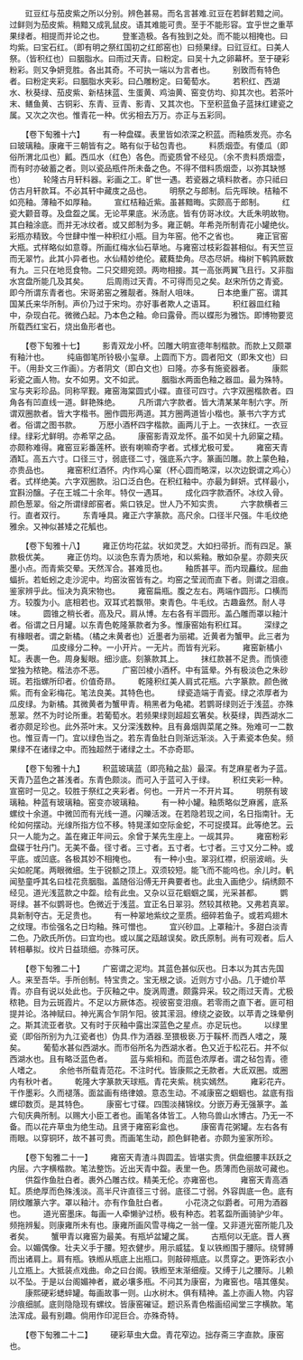 <!-- { "loadSidebar": true } -->
　　豇豆红与茄皮紫之所以分别。辨色甚易。而名言甚难.豇豆在若鲜若黯之间。过鲜则为茄皮紫。稍黯又成乳鼠皮。语其难能可贵。至于不能形容。宜乎世之重苹果绿者。相提而并论之也。
　　登峯造极。各有独到之处。而不能以相掩也。曰均紫。曰宝石红。（即有明之祭红国初之红郎窑也）曰频果绿。曰豇豆红。曰美人祭。（皆积红也）曰胭脂水。曰雨过天青。曰粉定。曰吴十九之卵幕杯。至于硬彩粉彩。则又争妍竞胜。各出其奇。不可执一端以为言者也。
　　别致而有特色者。曰粉定夹彩。曰胭脂水夹彩。曰凸雕粉定。曰葡萄水。
　　若积红、西湖水、秋葵绿、茄皮紫、新桔抹蓝、生蛋黄、鸡油黄、窑变仿均、抑其次也。若茶叶末、鳝鱼黄、古铜彩、东青、豆青、影青、又其次也。下至积蓝鱼子蓝抹红建瓷之属。又次之次也。惟青花一种。优劣相去万万。亦正与五彩同。

　　【卷下匋雅十六】
　　有一种盘碟。表里皆如浓深之积蓝。而釉质发亮。亦名曰玻璃釉。康雍干三朝皆有之。略有似于毡包青也。
　　料质烟壶。有倭瓜（即俗所渭北瓜也）瓤。西瓜水（红色）各色。而瓷质曾不经见。（余不贵料质烟壶，而有时亦破蓄之者。则以瓷品瓶件所未备之色。不得不借料质烟壶，以弥其缺憾也）
　　轮隆古月轩料器。彩画之工。旷世一遇。若瓷器之填料款者。亦只祗曰仿古月轩款耳。不必其轩中藏庋之品也。
　　明祭之与郎制。后先晖映。桔釉不如亮釉。薄釉不如厚釉。
　　宣红桔釉近紫。虽甚黯晦。实颇高于郎制。
　　红瓷大颧音尊。及盘盌之属。无论苹果底。米汤底。皆有仿哥冰纹。大氐朱明故物。其白釉涂底。而并无冰纹者。或又郎制为多。雍正朝。年希尧所制青花小罐绝伙。彩瓶亦精致。今世肆中惟一种积红小瓶。目为年窑。他不之省也。
　　雍正官窑大瓶。式样略似如意尊。所画红梅水仙石草地。与雍窑过枝彩盌甚相似。有天竺豆而无翠竹。此其小异者也。水仙精妙绝伦。葳蕤垫角。尽态尽妍。梅树下鹌鹑厥数有九。三只在地觅食物。二只交翅宛颈。两吻相接。其一高张两翼飞且行。又非脂水宫盘所能几及其矣。
　　后周雨过天青。不可得而见之矣。赵宋所仿之青瓷。即今所谓东青者也。宋哥弟窑之雅靓者。殊耐人咀味。
　　日本绝重广窑。谓其国某氏来华所制。声价乃过于宋均。亦好事者欺人之语耳。
　　积红器皿红釉中，杂现白花。微微凸起。乃本色之釉。命曰露骨。而以蝶形为雅饬。即博物要览所载西红宝石，烧出鱼形者也。

　　【卷下匋雅十七】
　　影青双龙小杯。凹雕大明宣德年制楷款。而款上又颇罩有釉汁也。
　　纯庙御笔所铃极小玺章。上圆而下方。圆者阳文（即朱文也）曰干。（用卦文三作画）。方者阴文（即白文也）曰隆。亦多有施瓷器者。
　　康熙彩瓷之画人物。女不如男。文不如武。
　　胭脂水两面色釉之器皿。最为殊特。宝与夹彩珍品。同称罕觐。雍窑海棠圆式小碟。直径可四寸。六字双圈楷款者。四角各有凹直线一道。鲜艳殊绝。
　　凡所谓六字款者。皆大清某某年制六字。所谓双圈款者。皆大字楷书。圈作圆形两道。其方圈两道皆小楷也。篆书六字方式者。俗谓之图书款。
　　万厯小酒杯四字楷款。画两儿于上。一衣抹红。一衣豆绿。绿彩尤鲜明。亦希罕之品。
　　康窑影青双龙怀。虽不如吴十九卵窠之精。亦颇称难得。雍窑豆彩番莲杯。嵌有喇嘛奇字者。式様尤极可爱。
　　雍窑天青酒缸。高五六寸。口径三寸，弱底径二寸，强底系六字。篆画凹雕。款上蒙色釉，亦贵品也。
　　雍窑积红酒怀。内作鸡心窠（杯心圆而略深，以次边鋭谓之鸡心）者。式样绝美。六字双圈款。沿口泛白色。在积红釉中。亦最为鲜妍。式样最小，宜斟汾醸。子在王城二十余年。特仅一遇耳。
　　成化四字款酒怀。冰纹入骨。颜色葱翠。俗之所谓绿郎窑者。紫口铁足。世人乃不知实贵。
　　六字款横者三行。直者双行。
　　东青唾具。雍正六字篆款。高尺余。口径半尺强。牛毛纹绝雅余。又神似甚矮之花觚也。

　　【卷下匋雅十八】
　　雍正仿均花盆。状如灵芝。大如扫帚折。而有四足。篆款极优美。
　　雍正仿均。以淡色东青为质地，和以紫釉。散如杂星。亦颇夹灰墨小点。而青紫交晕。天然浑合。甚难觅也。
　　釉质甚平。而内现麤纹。屈曲蝠折。若蚯蚓之走沙泥中。均窑汝窑皆有之。均窑之莹润而直下者。则谓之泪痕。鉴家辨乎此。恒决为真宋物也。
　　雍窑扁瓶。腹之左右。两端作圆形。口横而方。较腹为小。底相若也。双耳式若飘带。柬青色。牛毛纹。古趣盎然。耐人寻味。
　　圆锥之稍长者。高及尺。肩从博。左右各有半圆形。盖凸雕而罩以釉汁者。俗谓之日月罐。以东青色乾隆篆款者为多。惟康窑始有积红耳。
　　深绿之有椽眼者。谓之新橘。（橘之未黄者也）近墨者为丽裙。近黄者为蟹甲。此三者为一类。
　　瓜皮缘分二种。一小开片。一无片。而皆有光彩。
　　雍窑新橘小缸。表裹一色。周身髪眼。细沙底。刻篆款其上。
　　抹红款甚不足贵。而慎德堂独为秾艳。楷法亦不恶。
　　广窑凹棱小酒杯。中有篮晕。外有极淡色之朱砂斑。若指螺所印者。价值奇昻。
　　乾隆积红美人肩式花瓶。六字篆款。颜色微紫。而有金彩梅花。笔法良美。其特色也。
　　绿瓷造端于青瓷。绿之浓厚者为瓜皮绿。为新橘。其微黄者为蟹甲青。稍黑者为龟裙。若鹦哥绿则近于浅蓝。亦殊葱翠。然不为时论所重。若葡萄水。若频果绿则超超玄箸矣。秋葵绿，舆西湖水二者亦颇足珍也。此外茶叶末。又分深浅数种。且有鼻烟舆菜尾之殊。殆难可一二数也。惟豆青一门。宜以绿色当之。若东青鱼肚白则渐远渐淡。入于素瓷本色矣。频果绿不在诸绿之中。而独超然于诸绿之土。不亦奇耶。

　　【卷下匋雅十九】
　　积蓝玻璃蓝（即亮釉之盐）最深。有芝麻星者为子蓝。天青乃蓝色之甚浅者。东青色颇淡。而可入于蓝可入于绿。
　　积红夹彩一种。宣窑时一见之。较胜于祭红之夹彩者。何也。一开片一不开片耳。
　　明祭有玻璃釉。种蓝有玻璃釉。窑变亦玻璃釉。
　　有一种小罐。釉质略似芝麻酱，底系螺纹十余道。中微凹而有光线一道。闪皪活泼。在若隐若现之间，名日指南针。无纶如何摆动。光缐所指方位不移。特晃漾如空际金蛇，不可捉摸耳。此等绝艺。云只一人能为之。盖在雍正年间云。余曾于某先生座上。一觇其异。
　　雍窑粉彩盘碟于牡丹门。无美不备。径寸者。三寸者。五寸者。七寸者。三寸又分二种。或平底。或凹底。各极其妙不相掩也。
　　有一种小虫。翠羽红襟，织丽波峭。头尖如舵尾。两眼微细。生于锐额之顶上。双须较短。能飞而不能呜也。余儿时。軓闻塾童呼其名曰桂花贲胭脂。盖随俗沿傅无开典要者也。此虫入画绝少。绢绣颇不经见。道光浅蓝款之中盌。绘有此虫。又杂以豆花蝈蝈之属，光采甚都。
　　鹦哥绿。甚不似鹦哥也。色微近于浅蓝。宜正名日翠羽。然较其秾艳。又弗若真翠。具新制夺古。无足贵也。
　　有一种翠地紫纹之垩质。细碎若鱼子。或若鸡翅木之纹理。市侩强名之日均釉。殊可憎也。
　　宜兴砂皿。上罩釉汁。多甜白淡青二色。乃欧氏所仿。曰宜均也。或以属之瓯越误矣。欧氏原制。尚有可观者。后人转相摹拟。纹片日益琐细。亦殊可厌。

　　【卷下匋雅二十】
　　广窑谓之泥均。其蓝色甚似灰也。日本以为其古先国人。来至吾华。手所创制。特宝贵之。宝无根之谈。近则方寸小品。几于媲价苹青。亦自有说以处此也。于灰釉之中。旋涡周遭。颇露异采。较之雨过天青。尤极秾艳。目为云斑霞片。不足以方厥体态。视彼窑变泪痕。若零雨之直下者。匪可相提并论。洛神赋曰。神光离合乍阴乍阳。彼其潆洄。缭绕之姿致。以苹青之珠晕例之。斯其流亚者欤。又有时于灰釉中露出深蓝色之星点。亦足玩也。
　　以绿里瓷（即俗所别为九江瓷者也）伪具.作为酒器.至猥极亵.万于鞵杯.而西人嗜之，蔑矣。
　　葡萄水甚似西湖水。而市俗所名为西湖水者。色又近于松花石。并不似西湖水也。且有略泛蓝色者。
　　蓝与紫相和。而蓝色浓厚者。谓之毡包青。德人嗜之。
　　余他书所载青范花。不注时代。皆康熙之无款者。大氐双圈。或圈内有秋叶者。
　　乾隆大字篆款天球瓶。青花夹紫。桃实嫣然。
　　雍彩花卉。干作墨彩。久而褪落。面盆画有络律娘。意态生动。不减康窑之蝈蝈也。盆底有指螺印数页。是其特色。
　　康窑七寸碟。四围淡赭锦纹。分嵌万寿无强篆字。盖六旬庆典所制。以赐大小臣工者也。画笔各体皆工。人物乌兽山水博古。乃无一不备。而以花卉草虫为绝生动。且贤于雍窑彩盒也。
　　康窑青花粥罐。左右各有雨眼。以穿铜环，故不甚可贵。而画笔生动，颜色鲜艳者。亦颇为鉴家所珍。

　　【卷下匋雅二十一】
　　雍窑天青渣斗舆圆盂。皆堪实贵。供盘细腰丰跃跃之内层。六字横楷款。笔法整饬。近出天青中盌。表里一色。质薄而色丽故可藏也。
　　供盌作鱼肚白者。裹外凸雕古纹。精美无伦。亦雍窑也。
　　雍窑天青高酒缸。质绝厚而色殊浅淡。高半尺许直径三寸弱。底径二寸弱。外容舆底一色。底有阴纹雕篆六字。罩以釉汁。亦有作鱼肚白者。
　　小花浇之似爵者。可用为酒器也。
　　道光窑墨床。每画一人牵懒驴过桥。极有种态。若茗盌所画骑驴少年。频拖辨髪。则康雍所未有也。康雍所画风雪寻梅之一翁一僮。又非道光窑所能几及者矣。
　　蟹甲青以雍窑为最美。有瓶垆盆罐之属。
　　古瓶何以无底。晋人赛会。以媚偶像。壮夫义手于腰。短衣健步。用示威猛。复以铁縆围于腰际。绕臂膊而出诸肩上。肩有瓶。铁縆从瓶底上出瓶口。则敲碎瓶底。以贯穿之。更饰彩衣小儿立瓶上。大抵装点戏曲。命之曰台阁。铁縆至末渐细瘦。又缚于儿之腰际。儿赖以不坠。于是以台阁媚神者，崴必壤多瓶。不问其为康窑，为雍窑也。嘻其僿矣。
　　康熙硬彩蟋蜶罐。每画故事一则。山水树木。俱有精神。盖上亦画人物。内容沙痕细腻。底则隐隐现有螺纹。皆康窑磪证。题识系青色楷画绍闻堂三字横款。笔法浑成。最有别趣。倘用作印泥巨合。亦殊奇特。

　　【卷下匋雅二十二】
　　硬彩草虫大盘。青花窄边。拙存斋三字直款。康窑也。
